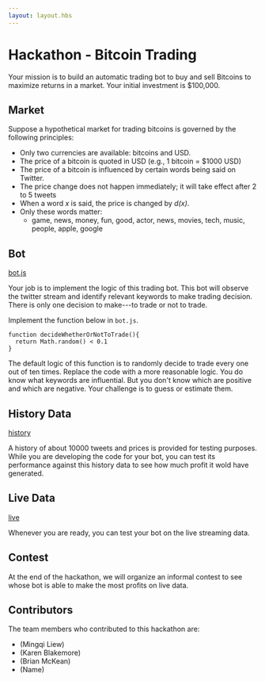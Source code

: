 ```yaml
---
layout: layout.hbs
---
```


# Hackathon - Bitcoin Trading

Your mission is to build an automatic trading bot to buy and sell Bitcoins to
maximize returns in a market. Your initial investment is $100,000.

## Market

Suppose a hypothetical market for trading bitcoins is governed by the following
principles:

- Only two currencies are available: bitcoins and USD.
- The price of a bitcoin is quoted in USD (e.g., 1 bitcoin = $1000 USD)
- The price of a bitcoin is influenced by certain words being said on Twitter.
- The price change does not happen immediately; it will take effect after 2 to 5 tweets
- When a word _x_ is said, the price is changed by _d(x)_.
- Only these words matter:
  - game, news, money, fun, good, actor, news, movies, tech, music, people, apple, google

## Bot

[bot.js](bot.js)

Your job is to implement the logic of this trading bot. This bot will
observe the twitter stream and identify relevant keywords to make trading decision.
There is only one decision to make---to trade or not to trade.


Implement the function below in `bot.js`.

```
function decideWhetherOrNotToTrade(){
  return Math.random() < 0.1
}
```

The default logic of this function is to randomly decide to trade every one out
of ten times. Replace the code with a more reasonable logic. You do know what
keywords are influential. But you don't know which are positive and which are
negative. Your challenge is to guess or estimate them.

## History Data

[history](history.html)

A history of about 10000 tweets and prices is provided for testing purposes.
While you are developing the code for your bot, you can test its performance against
this history data to see how much profit it wold have generated.

## Live Data

[live](live.html)

Whenever you are ready, you can test your bot on the live streaming data.

## Contest

At the end of the hackathon, we will organize an informal contest to see whose
bot is able to make the most profits on live data.

## Contributors

The team members who contributed to this hackathon are:

- (Mingqi Liew)
- (Karen Blakemore)
- (Brian McKean)
- (Name)
